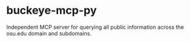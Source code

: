 # buckeye-mcp-py
Independent MCP server for querying all public information across the osu.edu domain and subdomains.
